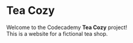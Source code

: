 # Tea Cozy
Welcome to the Codecademy **Tea Cozy** project!  
This is a website for a fictional tea shop.
